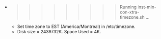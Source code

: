 * >>>>>>>>> Running inst-min-con-xtra-timezone.sh ...
  * Set time zone to EST (America/Montreal) in /etc/timezone.
  * Disk size = 2439732K. Space Used = 4K.
